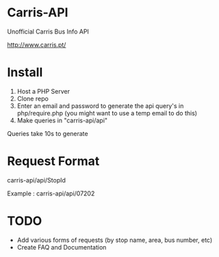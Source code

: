# Carris-API
Unofficial Carris Bus Info API

http://www.carris.pt/

# Install

1. Host a PHP Server
2. Clone repo
3. Enter an email and password to generate the api query's in php/require.php (you might want to use a temp email to do this)
4. Make queries in "carris-api/api"

Queries take 10s to generate

# Request Format

carris-api/api/StopId

Example : carris-api/api/07202

# TODO
  - Add various forms of requests (by stop name, area, bus number, etc)
  - Create FAQ and Documentation
